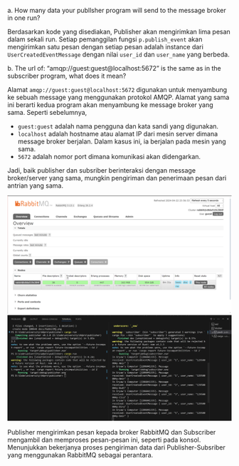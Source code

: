 a. How many data your publlsher program will send to the message broker in one
run?

Berdasarkan kode yang disediakan, Publisher akan mengirimkan lima pesan dalam sekali run. Setiap pemanggilan fungsi `p.publish_event` akan mengirimkan satu pesan dengan setiap pesan adalah instance dari `UserCreatedEventMessage` dengan nilai `user_id` dan `user_name` yang berbeda.

b. The url of: “amqp://guest:guest@localhost:5672” is the same as in the subscriber program, what does it mean?

Alamat `amqp://guest:guest@localhost:5672` digunakan untuk menyambung ke sebuah message yang menggunakan protokol AMQP. Alamat yang sama ini berarti kedua program akan menyambung ke message broker yang sama. Seperti sebelumnya,
- `guest:guest` adalah nama pengguna dan kata sandi yang digunakan.
- `localhost` adalah hostname atau alamat IP dari mesin server dimana message broker berjalan. Dalam kasus ini, ia berjalan pada mesin yang sama.
- `5672` adalah nomor port dimana komunikasi akan didengarkan.

Jadi, baik publisher dan subsriber berinteraksi dengan message broker/server yang sama, mungkin pengiriman dan penerimaan pesan dari antrian yang sama.

![](docs/RabbitMQ.png)
![](docs/terminal.png)

Publisher mengirimkan pesan kepada broker RabbitMQ dan Subscriber mengambil dan memproses pesan-pesan ini, seperti pada konsol. Menunjukkan bekerjanya proses pengiriman data dari Publisher-Subsriber yang menggunakan RabbitMQ sebagai perantara.